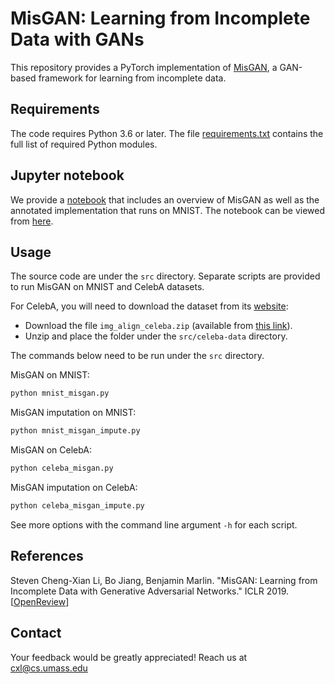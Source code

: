 # MisGAN: Learning from Incomplete Data with GANs

This repository provides a PyTorch implementation of
[MisGAN](https://openreview.net/forum?id=S1lDV3RcKm&noteId=S1lDV3RcKm),
a GAN-based framework for learning from incomplete data.


## Requirements

The code requires Python 3.6 or later.
The file [requirements.txt](requirements.txt) contains the full list of
required Python modules.


## Jupyter notebook

We provide a [notebook](misgan.ipynb) that includes an overview of MisGAN
as well as the annotated implementation that runs on MNIST.
The notebook can be viewed from
[here](https://nbviewer.jupyter.org/github/steveli/misgan/blob/master/misgan.ipynb).


## Usage

The source code are under the `src` directory.
Separate scripts are provided to run MisGAN on MNIST and CelebA datasets.

For CelebA, you will need to download the dataset from its
[website](http://mmlab.ie.cuhk.edu.hk/projects/CelebA.html):

* Download the file `img_align_celeba.zip` (available from [this link](https://drive.google.com/uc?export=download&id=0B7EVK8r0v71pZjFTYXZWM3FlRnM)).
* Unzip and place the folder under the `src/celeba-data` directory.

The commands below need to be run under the `src` directory.

MisGAN on MNIST:
```bash
python mnist_misgan.py
```

MisGAN imputation on MNIST:
```bash
python mnist_misgan_impute.py
```

MisGAN on CelebA:
```bash
python celeba_misgan.py
```

MisGAN imputation on CelebA:
```bash
python celeba_misgan_impute.py
```

See more options with the command line argument `-h` for each script.


## References

Steven Cheng-Xian Li, Bo Jiang, Benjamin Marlin.
"MisGAN: Learning from Incomplete Data with Generative Adversarial Networks."
ICLR 2019.
\[[OpenReview](https://openreview.net/forum?id=S1lDV3RcKm&noteId=S1lDV3RcKm)\]


## Contact

Your feedback would be greatly appreciated!
Reach us at cxl@cs.umass.edu
